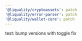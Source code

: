 ```yaml
---
'@liquality/cryptoassets': patch
'@liquality/error-parser': patch
'@liquality/wallet-core': patch
---
```


test: bump versions with toggle fix
